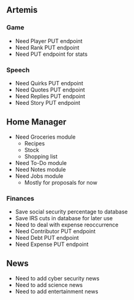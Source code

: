 ## Artemis

### Game

-   Need Player PUT endpoint
-   Need Rank PUT endpoint
-   Need PUT endpoint for stats

### Speech

-   Need Quirks PUT endpoint
-   Need Quotes PUT endpoint
-   Need Replies PUT endpoint
-   Need Story PUT endpoint

## Home Manager

-   Need Groceries module
    -   Recipes
    -   Stock
    -   Shopping list
-   Need To-Do module
-   Need Notes module
-   Need Jobs module
    -   Mostly for proposals for now

### Finances

-   Save social security percentage to database
-   Save IRS cuts in database for later use
-   Need to deal with expense reoccurrence
-   Need Contributor PUT endpoint
-   Need Debt PUT endpoint
-   Need Expense PUT endpoint

## News

-   Need to add cyber security news
-   Need to add science news
-   Need to add entertainment news

